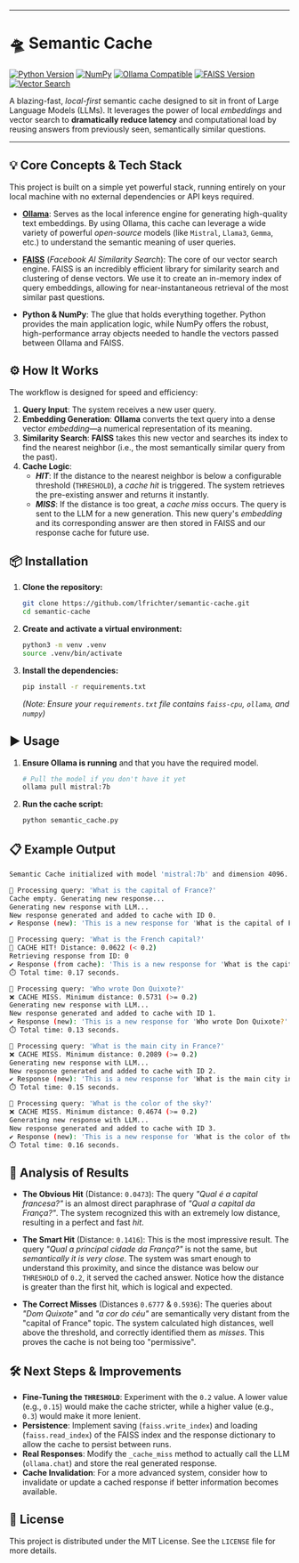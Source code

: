 
-----

# 🛸 Semantic Cache


[![Python Version](https://img.shields.io/badge/Python-3.8%2B-blue?logo=python)](https://www.python.org/) [![NumPy](https://img.shields.io/badge/NumPy-2.3.0-013243?style=flat&logo=numpy&logoColor=white)](https://numpy.org) [![Ollama Compatible](https://img.shields.io/badge/Ollama-Compatible-green?logo=Ollama)](https://ollama.com/) [![FAISS Version](https://img.shields.io/badge/FAISS-Latest-red?logo=facebook)](https://faiss.ai/) [![Vector Search](https://img.shields.io/badge/Vector%20Search-Enabled-blueviolet?logo=elasticsearch)](https://faiss.ai/)

A blazing-fast, *local-first* semantic cache designed to sit in front of Large Language Models (LLMs). It leverages the power of local *embeddings* and vector search to **dramatically reduce latency** and computational load by reusing answers from previously seen, semantically similar questions.

-----

## 💡 Core Concepts & Tech Stack

This project is built on a simple yet powerful stack, running entirely on your local machine with no external dependencies or API keys required.

  * **[Ollama](https://ollama.com/)**: Serves as the local inference engine for generating high-quality text embeddings. By using Ollama, this cache can leverage a wide variety of powerful *open-source* models (like `Mistral`, `Llama3`, `Gemma`, etc.) to understand the semantic meaning of user queries.

  * **[FAISS](https://faiss.ai/)** (*Facebook AI Similarity Search*): The core of our vector search engine. FAISS is an incredibly efficient library for similarity search and clustering of dense vectors. We use it to create an in-memory index of query embeddings, allowing for near-instantaneous retrieval of the most similar past questions.

  * **Python & NumPy**: The glue that holds everything together. Python provides the main application logic, while NumPy offers the robust, high-performance array objects needed to handle the vectors passed between Ollama and FAISS.

## ⚙️ How It Works

The workflow is designed for speed and efficiency:

1.  **Query Input**: The system receives a new user query.
2.  **Embedding Generation**: **Ollama** converts the text query into a dense vector *embedding*—a numerical representation of its meaning.
3.  **Similarity Search**: **FAISS** takes this new vector and searches its index to find the nearest neighbor (i.e., the most semantically similar query from the past).
4.  **Cache Logic**:
      * ***HIT***: If the distance to the nearest neighbor is below a configurable threshold (`THRESHOLD`), a *cache hit* is triggered. The system retrieves the pre-existing answer and returns it instantly.
      * ***MISS***: If the distance is too great, a *cache miss* occurs. The query is sent to the LLM for a new generation. This new query's *embedding* and its corresponding answer are then stored in FAISS and our response cache for future use.

## 📦 Installation

1.  **Clone the repository:**

    ```bash
    git clone https://github.com/lfrichter/semantic-cache.git
    cd semantic-cache
    ```

2.  **Create and activate a virtual environment:**

    ```bash
    python3 -m venv .venv
    source .venv/bin/activate
    ```

3.  **Install the dependencies:**

    ```bash
    pip install -r requirements.txt
    ```

    *(Note: Ensure your `requirements.txt` file contains `faiss-cpu`, `ollama`, and `numpy`)*

## ▶️ Usage

1.  **Ensure Ollama is running** and that you have the required model.

    ```bash
    # Pull the model if you don't have it yet
    ollama pull mistral:7b
    ```

2.  **Run the cache script:**

    ```bash
    python semantic_cache.py
    ```


## 📋 Example Output

```bash
Semantic Cache initialized with model 'mistral:7b' and dimension 4096.

🔎 Processing query: 'What is the capital of France?'
Cache empty. Generating new response...
Generating new response with LLM...
New response generated and added to cache with ID 0.
✔️ Response (new): 'This is a new response for 'What is the capital of France?' generated at 21:46:54'

🔎 Processing query: 'What is the French capital?'
🎯 CACHE HIT! Distance: 0.0622 (< 0.2)
Retrieving response from ID: 0
✔️ Response (from cache): 'This is a new response for 'What is the capital of France?' generated at 21:46:54'
⏱️ Total time: 0.17 seconds.

🔎 Processing query: 'Who wrote Don Quixote?'
❌ CACHE MISS. Minimum distance: 0.5731 (>= 0.2)
Generating new response with LLM...
New response generated and added to cache with ID 1.
✔️ Response (new): 'This is a new response for 'Who wrote Don Quixote?' generated at 21:46:56'
⏱️ Total time: 0.13 seconds.

🔎 Processing query: 'What is the main city in France?'
❌ CACHE MISS. Minimum distance: 0.2089 (>= 0.2)
Generating new response with LLM...
New response generated and added to cache with ID 2.
✔️ Response (new): 'This is a new response for 'What is the main city in France?' generated at 21:46:58'
⏱️ Total time: 0.15 seconds.

🔎 Processing query: 'What is the color of the sky?'
❌ CACHE MISS. Minimum distance: 0.4674 (>= 0.2)
Generating new response with LLM...
New response generated and added to cache with ID 3.
✔️ Response (new): 'This is a new response for 'What is the color of the sky?' generated at 21:46:59'
⏱️ Total time: 0.16 seconds.
```


## 🧠 Analysis of Results

  * **The Obvious Hit** (Distance: `0.0473`): The query *"Qual é a capital francesa?"* is an almost direct paraphrase of *"Qual a capital da França?"*. The system recognized this with an extremely low distance, resulting in a perfect and fast *hit*.

  * **The Smart Hit** (Distance: `0.1416`): This is the most impressive result. The query *"Qual a principal cidade da França?"* is not the same, but *semantically it is very close*. The system was smart enough to understand this proximity, and since the distance was below our `THRESHOLD` of `0.2`, it served the cached answer. Notice how the distance is greater than the first hit, which is logical and expected.

  * **The Correct Misses** (Distances `0.6777` & `0.5936`): The queries about *"Dom Quixote"* and *"a cor do céu"* are semantically very distant from the "capital of France" topic. The system calculated high distances, well above the threshold, and correctly identified them as *misses*. This proves the cache is not being too "permissive".

## 🛠️ Next Steps & Improvements

  * **Fine-Tuning the `THRESHOLD`**: Experiment with the `0.2` value. A lower value (e.g., `0.15`) would make the cache stricter, while a higher value (e.g., `0.3`) would make it more lenient.
  * **Persistence**: Implement saving (`faiss.write_index`) and loading (`faiss.read_index`) of the FAISS index and the response dictionary to allow the cache to persist between runs.
  * **Real Responses**: Modify the `_cache_miss` method to actually call the LLM (`ollama.chat`) and store the real generated response.
  * **Cache Invalidation**: For a more advanced system, consider how to invalidate or update a cached response if better information becomes available.

## 📜 License

This project is distributed under the MIT License. See the `LICENSE` file for more details.
